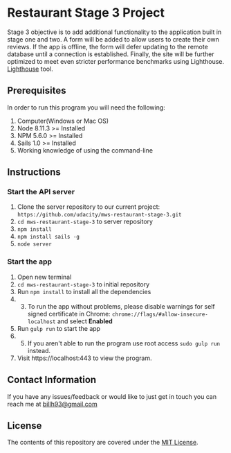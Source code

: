 # Restaurant Stage 3 Project

Stage 3 objective is to add additional functionality to the application built in stage one and two.
A form will be added to allow users to create their own reviews. If the app is offline, the form will defer updating to the remote database until a connection is established. Finally, the site will be further optimized to meet even stricter performance benchmarks using Lighthouse.
[Lighthouse](https://developers.google.com/web/tools/lighthouse/) tool.

## Prerequisites

In order to run this program you will need the following:

1. Computer(Windows or Mac OS)
2. Node 8.11.3 >= Installed
3. NPM 5.6.0 >= Installed
4. Sails 1.0 >= Installed
5. Working knowledge of using the command-line

## Instructions

### Start the API server
1. Clone the server repository to our current project: `https://github.com/udacity/mws-restaurant-stage-3.git`
2. `cd mws-restaurant-stage-3` to server repository
3. `npm install`
4. `npm install sails -g`
5. `node server`
### Start the app
1. Open new terminal
2. `cd mws-restaurant-stage-3` to initial repository
3. Run `npm install` to install all the dependencies
4. 3. To run the app without problems, please disable warnings for self signed certificate in Chrome:
`chrome://flags/#allow-insecure-localhost` and select **Enabled**
5. Run `gulp run` to start the app
6. 5. If you aren't able to run the program use root access `sudo gulp run` instead.
7. Visit https://localhost:443 to view the program.

## Contact Information

If you have any issues/feedback or would like to just get in touch you can reach me at billh93@gmail.com

## License
The contents of this repository are covered under the [MIT License](https://choosealicense.com/licenses/mit/).
